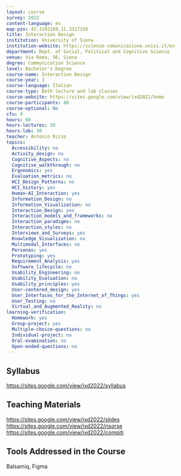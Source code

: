 ```yaml
---
layout: course
survey: 2022
content-language: en
map-pin: 43.3192189,11.3317156
title: Interaction Design
institution: University of Siena
institution-website: https://scienze-comunicazione.unisi.it/en 
department: Dept. of Social, Political and Cognitive Science
venue: Via Roma, 56, Siena
degree: Communication Science
level: Bachelor's Degree
course-name: Interaction Design
course-year: 3
course-language: Italian
course-type: Both lecture and lab classes
course-website: https://sites.google.com/view/ixd2022/home
course-participants: 80
course-optional: No
cfu: 9
hours: 60
hours-lectures: 30
hours-lab: 30
teacher: Antonio Rizzo
topics: 
  Accessibility: no
  Activity_design: no
  Cognitive_Aspects: no
  Cognitive_walkthrough: no
  Ergonomics: yes
  Evaluation_metrics: no
  HCI_Design_Patterns: no
  HCI_history: yes
  Human-AI_Interaction: yes
  Information_Design: no
  Information_Visualization: no
  Interaction_Design: yes
  Interaction_models_and_frameworks: no
  Interaction_paradigms: no
  Interaction_styles: no
  Interviews_and_Surveys: yes
  Knowledge_Visualization: no
  Multimodal_Interfaces: no
  Personas: yes
  Prototyping: yes
  Requirement_Analysis: yes
  Software_lifecycle: no
  Usability_Engineering: no
  Usability_Evaluation: no
  Usability_principles: yes
  User-centered_design: yes
  User_Interfaces_for_the_Internet_of_Things: yes
  User_Testing: no
  Virtual_and_Augmented_Reality: no
learning-verification: 
  Homework: yes 
  Group-project: yes 
  Multiple-choice-questions: no 
  Individual-project: no 
  Oral-examination: no 
  Open-ended-questions: no 
---
```



## Syllabus 
https://sites.google.com/view/ixd2022/syllabus

## Teaching Materials 
https://sites.google.com/view/ixd2022/slides
https://sites.google.com/view/ixd2022/risorse
https://sites.google.com/view/ixd2022/compiti

## Tools Addressed in the Course 
Balsamiq, Figma
